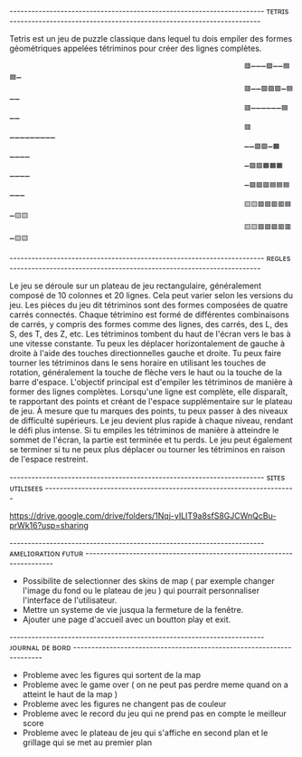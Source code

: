 ---------------------------------------------------------------------- ᴛᴇᴛʀɪs ---------------------------------------------------------------------


Tetris est un jeu de puzzle classique dans lequel tu dois empiler des formes géométriques appelées tétriminos pour créer des lignes complètes. 

                                                              🟥➖➖➖🟪➖➖🟦🟦➖
                                                              🟥➖➖🟪🟪🟪➖🟦➖➖
                                                              🟥➖➖➖➖➖➖🟦➖➖
                                                              🟥➖➖➖➖➖➖➖➖➖
                                                              ➖➖🟩🟩➖🟧➖➖➖➖
                                                              ➖🟩🟩🟧🟧🟧➖➖➖➖
                                                              ➖🟪🟪🟪🟦🟦🟦➖➖➖
                                                              🟨🟨🟪🟪🟥🟥🟦➖🟨🟨
                                                              🟨🟨🟪🟪🟪🟥🟥➖🟨🟨


---------------------------------------------------------------------- ʀᴇɢʟᴇs ---------------------------------------------------------------------


Le jeu se déroule sur un plateau de jeu rectangulaire, généralement composé de 10 colonnes et 20 lignes. Cela peut varier selon les versions du jeu.
Les pièces du jeu dit tétriminos sont des formes composées de quatre carrés connectés. Chaque tétrimino est formé de différentes combinaisons de carrés, y compris des formes comme des lignes, des carrés, des L, des S, des T, des Z, etc.
Les tétriminos tombent du haut de l'écran vers le bas à une vitesse constante. Tu peux les déplacer horizontalement de gauche à droite à l'aide des touches directionnelles gauche et droite.
Tu peux faire tourner les tétriminos dans le sens horaire en utilisant les touches de rotation, généralement la touche de flèche vers le haut ou la touche de la barre d'espace.
L'objectif principal est d'empiler les tétriminos de manière à former des lignes complètes. Lorsqu'une ligne est complète, elle disparaît, te rapportant des points et créant de l'espace supplémentaire sur le plateau de jeu.
À mesure que tu marques des points, tu peux passer à des niveaux de difficulté supérieurs. Le jeu devient plus rapide à chaque niveau, rendant le défi plus intense.
Si tu empiles les tétriminos de manière à atteindre le sommet de l'écran, la partie est terminée et tu perds. Le jeu peut également se terminer si tu ne peux plus déplacer ou tourner les tétriminos en raison de l'espace restreint.


---------------------------------------------------------------------- sɪᴛᴇs ᴜᴛɪʟɪsᴇᴇs --------------------------------------------------------------------- 


https://drive.google.com/drive/folders/1Nqj-yILIT9a8sfS8GJCWnQcBu-prWk16?usp=sharing


---------------------------------------------------------------------- ᴀᴍᴇʟɪᴏʀᴀᴛɪᴏɴ ғᴜᴛᴜʀ ---------------------------------------------------------------------  


- Possibilite de selectionner des skins de map ( par exemple changer l'image du fond ou le plateau de jeu ) qui pourrait personnaliser l'interface de l'utilisateur.
- Mettre un systeme de vie jusqua la fermeture de la fenêtre. 
- Ajouter une page d'accueil avec un boutton play et exit.


---------------------------------------------------------------------- ᴊᴏᴜʀɴᴀʟ ᴅᴇ ʙᴏʀᴅ ---------------------------------------------------------------------  


- Probleme avec les figures qui sortent de la map 
- Probleme avec le game over ( on ne peut pas perdre meme quand on a atteint le haut de la map ) 
- Probleme avec les figures ne changent pas de couleur
- Probleme avec le record du jeu qui ne prend pas en compte le meilleur score
- Probleme avec le plateau de jeu qui s'affiche en second plan et le grillage qui se met au premier plan

